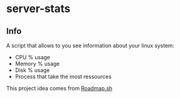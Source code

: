 # server-stats

## Info
A script that allows to you see information about your linux system:
- CPU % usage
- Memory % usage
- Disk % usage
- Process that take the most ressources

This project idea comes from [Roadmap.sh](https://roadmap.sh/projects/server-stats)

